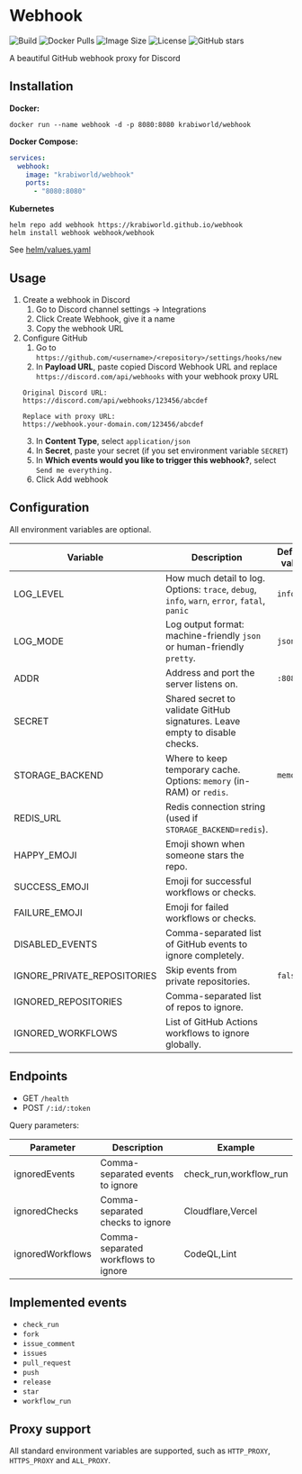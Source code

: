 # Webhook

![Build](https://github.com/krabiworld/webhook/actions/workflows/test.yml/badge.svg)
![Docker Pulls](https://img.shields.io/docker/pulls/krabiworld/webhook)
![Image Size](https://img.shields.io/docker/image-size/krabiworld/webhook/latest)
![License](https://img.shields.io/github/license/krabiworld/webhook)
![GitHub stars](https://img.shields.io/github/stars/krabiworld/webhook?style=social)

A beautiful GitHub webhook proxy for Discord

## Installation

**Docker:**

```shell
docker run --name webhook -d -p 8080:8080 krabiworld/webhook
```

**Docker Compose:**

```yaml
services:
  webhook:
    image: "krabiworld/webhook"
    ports:
      - "8080:8080"
```

**Kubernetes**

```shell
helm repo add webhook https://krabiworld.github.io/webhook
helm install webhook webhook/webhook
```

See [helm/values.yaml](helm/values.yaml)

## Usage

1. Create a webhook in Discord
   1. Go to Discord channel settings -> Integrations
   2. Click Create Webhook, give it a name
   3. Copy the webhook URL
2. Configure GitHub
   1. Go to `https://github.com/<username>/<repository>/settings/hooks/new`
   2. In **Payload URL**, paste copied Discord Webhook URL and replace `https://discord.com/api/webhooks` with your webhook proxy URL
    ```text
    Original Discord URL:
    https://discord.com/api/webhooks/123456/abcdef
    
    Replace with proxy URL:
    https://webhook.your-domain.com/123456/abcdef
    ```
   3. In **Content Type**, select `application/json`
   4. In **Secret**, paste your secret (if you set environment variable `SECRET`)
   5. In **Which events would you like to trigger this webhook?**, select `Send me everything.`
   6. Click Add webhook

## Configuration

All environment variables are optional.

| Variable                    | Description                                                                                  | Default value | Example                                                       |
|-----------------------------|----------------------------------------------------------------------------------------------|---------------|---------------------------------------------------------------|
| LOG_LEVEL                   | How much detail to log. Options: `trace`, `debug`, `info`, `warn`, `error`, `fatal`, `panic` | `info`        | `debug`                                                       |
| LOG_MODE                    | Log output format: machine-friendly `json` or human-friendly `pretty`.                       | `json`        | `pretty`                                                      |
| ADDR                        | Address and port the server listens on.                                                      | `:8080`       | `127.0.0.1:9000`                                              |
| SECRET                      | Shared secret to validate GitHub signatures. Leave empty to disable checks.                  |               | `random-string`                                               |
| STORAGE_BACKEND             | Where to keep temporary cache. Options: `memory` (in-RAM) or `redis`.                        | `memory`      | `redis`                                                       |
| REDIS_URL                   | Redis connection string (used if `STORAGE_BACKEND=redis`).                                   |               | `redis://<user>:<pass>@localhost:6379/<db>`                   |
| HAPPY_EMOJI                 | Emoji shown when someone stars the repo.                                                     |               | 🔥 or `<:foxtada:1399709119304306746>`                        |
| SUCCESS_EMOJI               | Emoji for successful workflows or checks.                                                    |               | ✨ or `<:catgood:1399709119304306747>`                         |
| FAILURE_EMOJI               | Emoji for failed workflows or checks.                                                        |               | 😭 or `<:catscream:1399709119304306748>`                      |
| DISABLED_EVENTS             | Comma-separated list of GitHub events to ignore completely.                                  |               | `release,fork`                                                |
| IGNORE_PRIVATE_REPOSITORIES | Skip events from private repositories.                                                       | `false`       | `true`                                                        |
| IGNORED_REPOSITORIES        | Comma-separated list of repos to ignore.                                                     |               | `torvalds/linux,rust-lang/rust`                               |
| IGNORED_WORKFLOWS           | List of GitHub Actions workflows to ignore globally.                                         |               | `"CodeQL,Automatic Dependency Submission,Dependabot Updates"` |

## Endpoints

- GET `/health`
- POST `/:id/:token`

Query parameters:

| Parameter        | Description                         | Example                |
|------------------|-------------------------------------|------------------------|
| ignoredEvents    | Comma-separated events to ignore    | check_run,workflow_run |
| ignoredChecks    | Comma-separated checks to ignore    | Cloudflare,Vercel      |
| ignoredWorkflows | Comma-separated workflows to ignore | CodeQL,Lint            |

## Implemented events

- `check_run`
- `fork`
- `issue_comment`
- `issues`
- `pull_request`
- `push`
- `release`
- `star`
- `workflow_run`

## Proxy support

All standard environment variables are supported, such as `HTTP_PROXY`, `HTTPS_PROXY` and `ALL_PROXY`.
